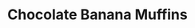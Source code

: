 ---
title: Chocolate Banana Muffins
metadata:
  course: Treat
  servings: '8'
  title: Chocolate Banana Muffins
ingredients:
- name: baking powder
  amount: 0.5 tsp
- name: vanilla extract
  amount: 1tsp
- name: baking soda
  amount: 0.5 tsp
- name: medium bananas
  amount: '3'
- name: oat milk
  amount: 2 tbsp
- name: chocolate chips
  amount: 30 g
- name: large egg
  amount: '1'
- name: oats
  amount: 1 cup
- name: cacao powder
  amount: 0.25 cups
cookware:
- name: large mixing bowl
- name: medium mixing bowl
- name: silicon cup cake mould
steps:
- description: Preheat the oven to 180C then grab a large mixing bowl and mix the
    oats, cacao powder, baking powder and baking soda until they're combined.
- description: Now add the medium bananas, large egg, oat milk, vanilla extract and
    chocolate chips to a medium mixing bowl and mix until well combined.
- description: Now add the wet mix to the dry mix and stir until combined.
- description: Spoon the mixture into 8 sections of a silicon cup cake mould.
- description: Bake for 12 minutes, and leave to cool before storing (or eating) them.

---
